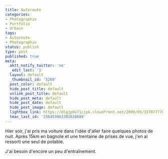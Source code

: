 ```yaml
---
title: Autoroute
categories:
- Photographie
- Portfolio
- Urbain
tags:
- Autoroute
- Photographie
status: publish
type: post
published: true
meta:
  aktt_notify_twitter: 'no'
  _edit_last: '1'
  layout: default
  _thumbnail_id: '5260'
  post_color: default
  hide_post_title: default
  unlink_post_title: default
  hide_post_meta: default
  hide_post_date: default
  hide_post_image: default
  lightbox_link: https://dlgjp9x71cipk.cloudfront.net/2009/03/3370777781_42cf1e6c83_b.jpg
  tmac_last_id: '256453963392626689'
---
```

Hier soir, j'ai pris ma voiture dans l'idée d'aller faire quelques photos de nuit. Après 15km en bagnole et une trentaine de prises de vue, j'en ai ressorti une seul de potable.

J'ai besoin d'encore un peu d'entraînement.
